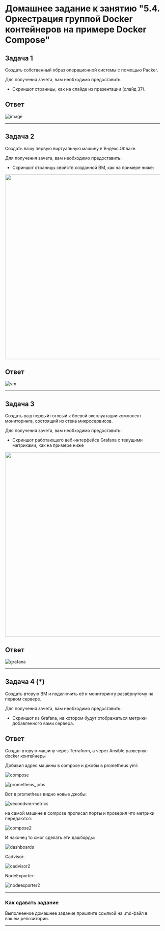 # Домашнее задание к занятию "5.4. Оркестрация группой Docker контейнеров на примере Docker Compose"

## Задача 1

Создать собственный образ операционной системы с помощью Packer.

Для получения зачета, вам необходимо предоставить:
- Скриншот страницы, как на слайде из презентации (слайд 37).

## Ответ

![image](./img/image.png)

---

## Задача 2

Создать вашу первую виртуальную машину в Яндекс.Облаке.

Для получения зачета, вам необходимо предоставить:
- Скриншот страницы свойств созданной ВМ, как на примере ниже:

<p align="center">
  <img width="1200" height="600" src="./assets/yc_01.png">
</p>

## Ответ

![vm](./img/vm.png)

---

## Задача 3

Создать ваш первый готовый к боевой эксплуатации компонент мониторинга, состоящий из стека микросервисов.

Для получения зачета, вам необходимо предоставить:
- Скриншот работающего веб-интерфейса Grafana с текущими метриками, как на примере ниже
<p align="center">
  <img width="1200" height="600" src="./assets/yc_02.png">
</p>


## Ответ

![grafana](./img/grafana.png)

---

## Задача 4 (*)

Создать вторую ВМ и подключить её к мониторингу развёрнутому на первом сервере.

Для получения зачета, вам необходимо предоставить:
- Скриншот из Grafana, на котором будут отображаться метрики добавленного вами сервера.

## Ответ

Создал вторую машину через Terraform, а через Ansible развернул docker контейнеры

Добавил адрес машины в compose и джобы в prometheus.yml:

![compose](./img/compose.png)

![prometheus_jobs](./img/Prometheus_jobs.png)


Вот в prometheus видно новые джобы:

![secondvm-metrics](./img/secondvm-metrics.png)

на самой машине в compose прописал порты и проверил что метрики передаются:

![compose2](./img/compose2.png)

И наконец то смог сделать эти дашборды:

![dashboards](./img/SecondVMDashboard.png)

Cadvisor:

![cadvisor2](./img/cadvisor2.png)

NodeExporter:

![nodeexporter2](./img/nodeexporter2.png)


---

### Как cдавать задание

Выполненное домашнее задание пришлите ссылкой на .md-файл в вашем репозитории.

---
